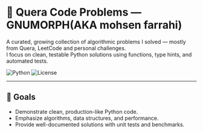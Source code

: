 # 🧠 Quera Code Problems — GNUMORPH(AKA mohsen farrahi)

A curated, growing collection of algorithmic problems I solved — mostly from Quera, LeetCode and personal challenges.  
I focus on clean, testable Python solutions using functions, type hints, and automated tests.

![Python](https://img.shields.io/badge/python-3.11-blue)
![License](https://img.shields.io/badge/license-MIT-green)

---

## 🎯 Goals
- Demonstrate clean, production-like Python code.
- Emphasize algorithms, data structures, and performance.
- Provide well-documented solutions with unit tests and benchmarks.
